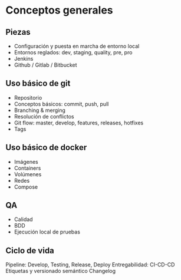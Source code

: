 # Conceptos generales

## Piezas

- Configuración y puesta en marcha de entorno local
- Entornos reglados: dev, staging, quality, pre, pro
- Jenkins
- Github / Gitlab / Bitbucket

## Uso básico de git

- Repositorio
- Conceptos básicos: commit, push, pull
- Branching & merging
- Resolución de conflictos
- Git flow: master, develop, features, releases, hotfixes
- Tags

## Uso básico de docker

- Imágenes
- Containers
- Volúmenes
- Redes
- Compose

## QA

- Calidad
- BDD
- Ejecución local de pruebas

## Ciclo de vida

Pipeline: Develop, Testing, Release, Deploy
Entregabilidad: CI-CD-CD
Etiquetas y versionado semántico
Changelog

